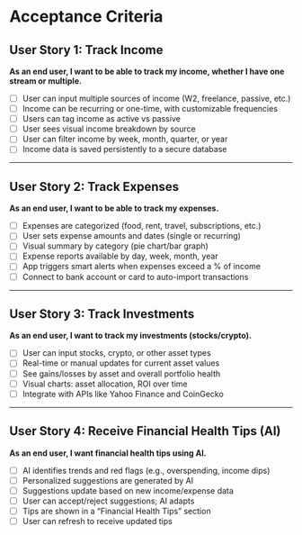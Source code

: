 # Acceptance Criteria

## User Story 1: Track Income
**As an end user, I want to be able to track my income, whether I have one stream or multiple.**

- [ ] User can input multiple sources of income (W2, freelance, passive, etc.)
- [ ] Income can be recurring or one-time, with customizable frequencies
- [ ] Users can tag income as active vs passive
- [ ] User sees visual income breakdown by source
- [ ] User can filter income by week, month, quarter, or year
- [ ] Income data is saved persistently to a secure database
---

## User Story 2: Track Expenses
**As an end user, I want to be able to track my expenses.**

- [ ] Expenses are categorized (food, rent, travel, subscriptions, etc.)
- [ ] User sets expense amounts and dates (single or recurring)
- [ ] Visual summary by category (pie chart/bar graph)
- [ ] Expense reports available by day, week, month, year
- [ ] App triggers smart alerts when expenses exceed a % of income
- [ ] Connect to bank account or card to auto-import transactions
---

## User Story 3: Track Investments
**As an end user, I want to track my investments (stocks/crypto).**

- [ ] User can input stocks, crypto, or other asset types
- [ ] Real-time or manual updates for current asset values
- [ ] See gains/losses by asset and overall portfolio health
- [ ] Visual charts: asset allocation, ROI over time
- [ ] Integrate with APIs like Yahoo Finance and CoinGecko
---

## User Story 4: Receive Financial Health Tips (AI)
**As an end user, I want financial health tips using AI.**

- [ ] AI identifies trends and red flags (e.g., overspending, income dips)
- [ ] Personalized suggestions are generated by AI
- [ ] Suggestions update based on new income/expense data
- [ ] User can accept/reject suggestions; AI adapts
- [ ] Tips are shown in a “Financial Health Tips” section
- [ ] User can refresh to receive updated tips
